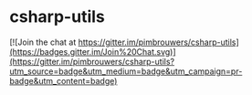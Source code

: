 # csharp-utils

[![Join the chat at https://gitter.im/pimbrouwers/csharp-utils](https://badges.gitter.im/Join%20Chat.svg)](https://gitter.im/pimbrouwers/csharp-utils?utm_source=badge&utm_medium=badge&utm_campaign=pr-badge&utm_content=badge)
